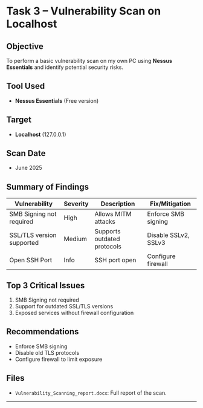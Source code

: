 # Task 3 – Vulnerability Scan on Localhost

## Objective
To perform a basic vulnerability scan on my own PC using **Nessus Essentials** and identify potential security risks.

## Tool Used
- **Nessus Essentials** (Free version)

## Target
- **Localhost** (127.0.0.1)

## Scan Date
- June 2025

##  Summary of Findings

| Vulnerability              | Severity | Description                    | Fix/Mitigation             |
|---------------------------|----------|--------------------------------|----------------------------|
| SMB Signing not required  | High     | Allows MITM attacks            | Enforce SMB signing        |
| SSL/TLS version supported | Medium   | Supports outdated protocols    | Disable SSLv2, SSLv3       |
| Open SSH Port             | Info     | SSH port open                  | Configure firewall         |

## Top 3 Critical Issues
1. SMB Signing not required
2. Support for outdated SSL/TLS versions
3. Exposed services without firewall configuration

## Recommendations
- Enforce SMB signing
- Disable old TLS protocols
- Configure firewall to limit exposure

## Files
- `Vulnerability_Scanning_report.docx`: Full report of the scan.

---

